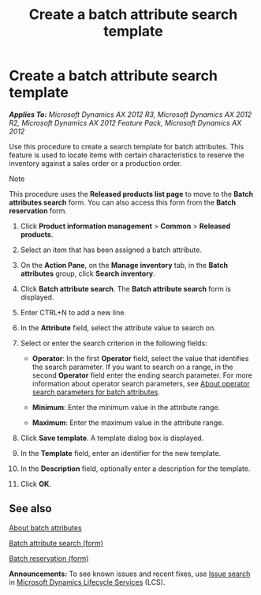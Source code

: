 ﻿---
title: Create a batch attribute search template
TOCTitle: Create a batch attribute search template
ms:assetid: 2b635c41-c8e8-4ca2-9fc8-09610adc7d73
ms:mtpsurl: https://technet.microsoft.com/en-us/library/Hh208507(v=AX.60)
ms:contentKeyID: 36056245
ms.date: 04/18/2014
mtps_version: v=AX.60
---

# Create a batch attribute search template 


_**Applies To:** Microsoft Dynamics AX 2012 R3, Microsoft Dynamics AX 2012 R2, Microsoft Dynamics AX 2012 Feature Pack, Microsoft Dynamics AX 2012_

Use this procedure to create a search template for batch attributes. This feature is used to locate items with certain characteristics to reserve the inventory against a sales order or a production order.


> [!NOTE]
> <P>This procedure uses the <STRONG>Released products list page</STRONG> to move to the <STRONG>Batch attributes search</STRONG> form. You can also access this form from the <STRONG>Batch reservation</STRONG> form.</P>



1.  Click **Product information management** \> **Common** \> **Released products**.

2.  Select an item that has been assigned a batch attribute.

3.  On the **Action Pane**, on the **Manage inventory** tab, in the **Batch attributes** group, click **Search inventory**.

4.  Click **Batch attribute search**. The **Batch attribute search** form is displayed.

5.  Enter CTRL+N to add a new line.

6.  In the **Attribute** field, select the attribute value to search on.

7.  Select or enter the search criterion in the following fields:
    
      - **Operator**: In the first **Operator** field, select the value that identifies the search parameter. If you want to search on a range, in the second **Operator** field enter the ending search parameter. For more information about operator search parameters, see [About operator search parameters for batch attributes](about-operator-search-parameters-for-batch-attributes.md).
    
      - **Minimum**: Enter the minimum value in the attribute range.
    
      - **Maximum**: Enter the maximum value in the attribute range.

8.  Click **Save template**. A template dialog box is displayed.

9.  In the **Template** field, enter an identifier for the new template.

10. In the **Description** field, optionally enter a description for the template.

11. Click **OK**.

## See also

[About batch attributes](about-batch-attributes.md)

[Batch attribute search (form)](https://technet.microsoft.com/en-us/library/hh242819\(v=ax.60\))

[Batch reservation (form)](https://technet.microsoft.com/en-us/library/hh208645\(v=ax.60\))

  
**Announcements:** To see known issues and recent fixes, use [Issue search](http://go.microsoft.com/fwlink/?linkid=389258) in [Microsoft Dynamics Lifecycle Services](http://go.microsoft.com/fwlink/?linkid=306505) (LCS).

